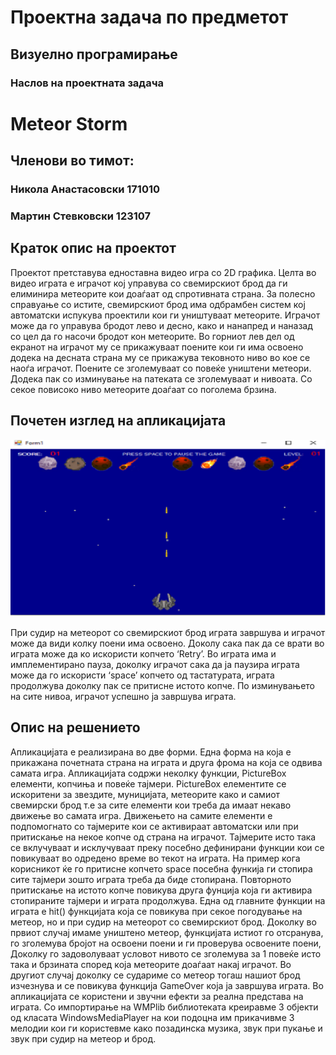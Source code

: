 # Проектна задача по предметот
## Визуелно програмирање

### Наслов на проектната задача

# Meteor Storm

## Членови во тимот:
  ### Никола Анастасовски   171010
  ### Мартин Стевковски     123107

## Краток опис на проектот

Проектот претставува едноставна видео игра со 2D графика. Целта во видео играта е играчот кој управува со свемирскиот брод да ги елиминира метеорите кои доаѓаат од спротивната страна. За полесно справуање со истите, свемирскиот брод има одбрамбен систем кој автоматски испукува проектили кои ги уништуваат метеорите. Играчот може да го управува бродот лево и десно, како и нанапред и наназад со цел да го насочи бродот кон метеорите. Во горниот лев дел од екранот на играчот му се прикажуваат поените кои ги има освоено додека на десната страна му се прикажува тековното ниво во кое се наоѓа играчот. Поените се зголемуваат со повеќе уништени метеори. Додека пак со изминување на патеката се зголемуваат и нивоата. Со секое повисоко ниво метеорите доаѓаат со поголема брзина. 

## Почетен изглед на апликацијата

![Igra](/images/Igra.png)

При судир на метеорот со свемирскиот брод играта завршува и играчот може да види колку поени има освоено. Доколу сака пак да се врати во играта може да ко искористи копчето ‘Retry’. Во играта има и имплементирано пауза, доколку играчот сака да ја паузира играта може да го искористи ‘space’ копчето од тастатурата, играта продолжува доколку пак се притисне истотo копче. По изминувањето на сите нивоа, играчот успешно ја завршува играта.


## Опис на решението

Апликацијата е реализирана во две форми. Една форма на која е прикажана почетната страна на играта и друга фрома на која се одвива самата игра. Апликацијата содржи неколку функции, PictureBox елементи, копчиња и  повеќе тајмери. PictureBox елементите се искоритени за звездите, муницијата, метеорите како и самиот свемирски брод т.е за сите елементи кои треба да имаат некаво движење во самата игра. Движењето на самите елементи е подпомогнато со тајмерите кои се активираат автоматски или при притискање на некое копче од страна на играчот. Тајмерите исто така се вклучуваат и исклучуваат преку посебно дефинирани функции кои се повикуваат во одредено време во текот на играта. На пример кога корисникот ќе го притисне копчето space посебна функија ги стопира сите тајмери зошто играта треба да биде стопирана. Повторното притискање на истото копче повикува друга фунција која ги активира стопираните тајмери и играта продолжува. Една од главните функции на играта е hit() функцијата која се повикува при секое погодување на метеор, но и при судир на метеорот со свемирскиот брод. Доколку во првиот случај имаме уништено метеор, функцијата истиот го отсранува, го зголемува бројот на освоени поени и ги проверува освоените поени, Доколку го задоволуваат условот нивото се зголемува за 1 повеќе исто така и брзината според која метеорите доаѓаат накај играчот. Во другиот случај доколку се судариме со метеор тогаш нашиот брод изчезнува и се повикува функција GameOver која ја завршува играта. Во апликацијата се користени и звучни ефекти за реална представа на играта. Со импортирање на WMPlib библиотеката креиравме 3 објекти од класата WindowsMediaPlayer на кои подоцна им прикачивме 3 мелодии кои ги користевме како позадинска музика, звук при пукање и звук при судир на метеор и брод.   
 




